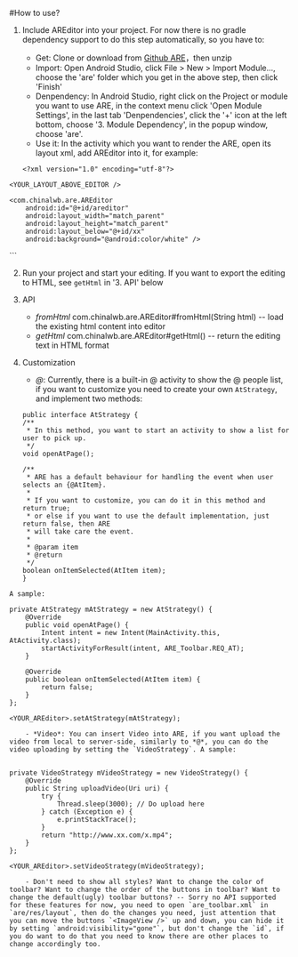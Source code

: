 #How to use?
1. Include AREditor into your project. For now there is no gradle dependency support to do this step automatically, so you have to:
	- Get: Clone or download from [Github ARE](https://github.com/chinalwb/Android-Rich-text-Editor)，then unzip
	- Import: Open Android Studio, click File > New > Import Module..., choose the 'are' folder which you get in the above step, then click 'Finish'
	- Denpendency: In Android Studio, right click on the Project or module you want to use ARE, in the context menu click 'Open Module Settings', in the last tab 'Denpendencies', click the '+' icon at the left bottom, choose '3. Module Dependency', in the popup window, choose 'are'.
	- Use it: In the activity which you want to render the ARE, open its layout xml, add AREditor into it, for example:
	
	```
	<?xml version="1.0" encoding="utf-8"?>
<RelativeLayout xmlns:android="http://schemas.android.com/apk/res/android"
    xmlns:tools="http://schemas.android.com/tools"
    android:layout_width="match_parent"
    android:layout_height="match_parent">

    <YOUR_LAYOUT_ABOVE_EDITOR />

    <com.chinalwb.are.AREditor
        android:id="@+id/areditor"
        android:layout_width="match_parent"
        android:layout_height="match_parent"
        android:layout_below="@+id/xx"
        android:background="@android:color/white" />
</RelativeLayout>
    ```
  
2. Run your project and start your editing. If you want to export the editing to HTML, see `getHtml` in '3. API' below
3. API
	- *fromHtml* com.chinalwb.are.AREditor#fromHtml(String html) -- load the existing html content into editor 
	- *getHtml* com.chinalwb.are.AREditor#getHtml() -- return the editing text in HTML format
4. Customization
	- *@*: Currently, there is a built-in @ activity to show the @ people list, if you want to customize you need to create your own `AtStrategy`, and implement two methods:

	```
	public interface AtStrategy {
    /**
     * In this method, you want to start an activity to show a list for user to pick up.
     */
    void openAtPage();

    /**
     * ARE has a default behaviour for handling the event when user selects an {@AtItem}.
     *
     * If you want to customize, you can do it in this method and return true;
     * or else if you want to use the default implementation, just return false, then ARE
     * will take care the event.
     *
     * @param item
     * @return
     */
    boolean onItemSelected(AtItem item);
	}
```
A sample:

```
    private AtStrategy mAtStrategy = new AtStrategy() {
        @Override
        public void openAtPage() {
            Intent intent = new Intent(MainActivity.this, AtActivity.class);
            startActivityForResult(intent, ARE_Toolbar.REQ_AT);
        }

        @Override
        public boolean onItemSelected(AtItem item) {
            return false;
        }
    };
    
    <YOUR_AREditor>.setAtStrategy(mAtStrategy);
```
	- *Video*: You can insert Video into ARE, if you want upload the video from local to server-side, similarly to *@*, you can do the video uploading by setting the `VideoStrategy`. A sample:
	
```
	private VideoStrategy mVideoStrategy = new VideoStrategy() {
        @Override
        public String uploadVideo(Uri uri) {
            try {
                Thread.sleep(3000); // Do upload here
            } catch (Exception e) {
                e.printStackTrace();
            }
            return "http://www.xx.com/x.mp4";
        }
    };
    
    <YOUR_AREditor>.setVideoStrategy(mVideoStrategy);
```
	- Don't need to show all styles? Want to change the color of toolbar? Want to change the order of the buttons in toolbar? Want to change the default(ugly) toolbar buttons? -- Sorry no API supported for these features for now, you need to open `are_toolbar.xml` in `are/res/layout`, then do the changes you need, just attention that you can move the buttons `<ImageView />` up and down, you can hide it by setting `android:visibility="gone"`, but don't change the `id`, if you do want to do that you need to know there are other places to change accordingly too.